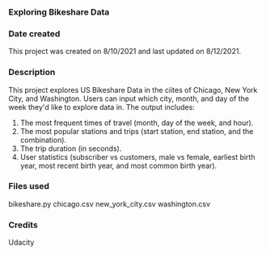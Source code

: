 ### Exploring Bikeshare Data

### Date created
This project was created on 8/10/2021 and last updated on 8/12/2021.

### Description
This project explores US Bikeshare Data in the ciites of Chicago, New York City, and Washington. Users can input which city, month, and day of the week they'd like to explore data in. The output includes:
1) The most frequent times of travel (month, day of the week, and hour).
2) The most popular stations and trips (start station, end station, and the combination).
3) The trip duration (in seconds).
4) User statistics (subscriber vs customers, male vs female, earliest birth year, most recent birth year, and most common birth year). 

### Files used
bikeshare.py
chicago.csv
new_york_city.csv
washington.csv

### Credits
Udacity
